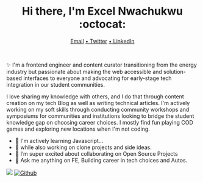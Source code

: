 


<div align="center">
<h1> Hi there, I'm Excel Nwachukwu :octocat:</h1>

<a href="mailto:exceln646@gmail.com">Email</a>
<a href="https://twitter.com/trillionclues"> • Twitter</a>
<a href="https://www.linkedin.com/in/trillionclues-excel/"> • LinkedIn</a>
</div>
 
</br>
<div>
<p>✨ I'm a frontend engineer and content curator transitioning from the energy industry but passionate about making the web accessible and solution-based interfaces to everyone and advocating for early-stage tech integration in our student communities.</p>

<p>I love sharing my knowledge with others, and I do that through content creation on my tech Blog as well as writing technical articles. I'm actively working on my soft skills through conducting community workshops and symposiums for communities and institutions looking to bridge the student knowledge gap on choosing career choices. I mostly find fun playing COD games and exploring new locations when I'm not coding.</p>
  </div>

- 🌱 I'm actively learning Javascript...
- 🌱 while also working on clone projects and side ideas.
- 👯 I’m super excited about collaborating on Open Source Projects
- 💬 Ask me anything on FE, Building career in tech choices and Autos.
 



![](https://komarev.com/ghpvc/?username=trillionclues&color=grey&label=PROFILE+VIEWS)
[![Github](https://img.shields.io/github/followers/trillionclues?label=Follow&style=social)](https://github.com/trillionclues)
</br>
<br />


<!--
![Excel's Github stats](https://github-readme-stats.vercel.app/api?username=trillionclues&show_icons=true&theme=tokyonight)
![Top Langs] (https://readme-stats-cfgj2cxdy.vercel.app/api/top-langs/?username=trillionclues&hide=php&theme=tokyonight)
-->
<!-- <br />
<div>
<a href="https://github-readme-stats.vercel.app/api?username=trillionclues&theme=tokyonight"> <img  align="left" src="https://github-readme-stats.vercel.app/api?username=trillionclues&count_private=true&show_icons=true&theme=tokyonight" /></a>
<a href="https://github-readme-stats.vercel.app/api/top-langs/?username=trillioncues&hide=php&theme=tokyonight"><img align="left" src="https://github-readme-stats.vercel.app/api/top-langs/?username=trillionclues&hide=php&theme=tokyonight" /></a>
</div> -->
